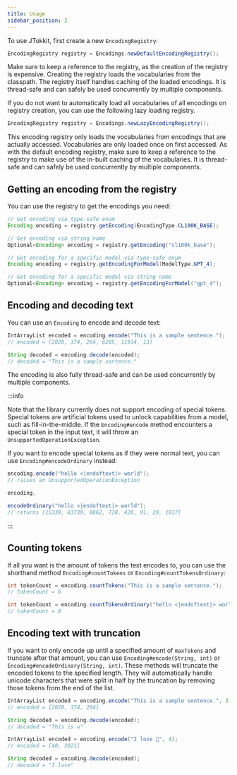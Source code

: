 ```yaml
---
title: Usage
sidebar_position: 2
---
```


To use JTokkit, first create a new `EncodingRegistry`:

```java
EncodingRegistry registry = Encodings.newDefaultEncodingRegistry();
```

Make sure to keep a reference to the registry, as the creation of the registry is expensive. Creating the registry loads
the vocabularies from the classpath. The registry itself handles caching of the loaded encodings. It is thread-safe and
can safely be used concurrently by multiple components.

If you do not want to automatically load all vocabularies of all encodings on registry creation, you can use the
following lazy loading registry.

```java
EncodingRegistry registry = Encodings.newLazyEncodingRegistry();
```

This encoding registry only loads the vocabularies from encodings that are actually accessed. Vocabularies are only
loaded once on first accessed. As with the default encoding registry, make sure to keep a reference to the registry
to make use of the in-built caching of the vocabularies. It is thread-safe and can safely be used concurrently by
multiple components.

## Getting an encoding from the registry

You can use the registry to get the encodings you need:

```java
// Get encoding via type-safe enum
Encoding encoding = registry.getEncoding(EncodingType.CL100K_BASE);

// Get encoding via string name
Optional<Encoding> encoding = registry.getEncoding("cl100k_base");

// Get encoding for a specific model via type-safe enum
Encoding encoding = registry.getEncodingForModel(ModelType.GPT_4);

// Get encoding for a specific model via string name
Optional<Encoding> encoding = registry.getEncodingForModel("gpt_4");
```

## Encoding and decoding text

You can use an `Encoding` to encode and decode text:

```java
IntArrayList encoded = encoding.encode("This is a sample sentence.");
// encoded = [2028, 374, 264, 6205, 11914, 13]

String decoded = encoding.decode(encoded);
// decoded = "This is a sample sentence."
```

The encoding is also fully thread-safe and can be used concurrently by multiple components.

:::info

Note that the library currently does not support encoding of special tokens. Special tokens are artificial tokens used
to unlock capabilities from a model, such as fill-in-the-middle. If the `Encoding#encode` method encounters a special
token in the input text, it will throw an `UnsupportedOperationException`.

If you want to encode special tokens as if they were normal text, you can use `Encoding#encodeOrdinary` instead:

```java
encoding.encode("hello <|endoftext|> world");
// raises an UnsupportedOperationException

encoding.

encodeOrdinary("hello <|endoftext|> world");
// returns [15339, 83739, 8862, 728, 428, 91, 29, 1917]
```

:::

## Counting tokens

If all you want is the amount of tokens the text encodes to, you can use the shorthand method `Encoding#countTokens`
or `Encoding#countTokensOrdinary`:

```java
int tokenCount = encoding.countTokens("This is a sample sentence.");
// tokenCount = 6

int tokenCount = encoding.countTokensOrdinary("hello <|endoftext|> world");
// tokenCount = 8
```

## Encoding text with truncation

If you want to only encode up until a specified amount of `maxTokens` and truncate after that amount, you can
use `Encoding#encode(String, int)` or `Encoding#encodeOrdinary(String, int)`. These methods will truncate the encoded
tokens to the specified length. They will automatically handle unicode characters that were split in half by the
truncation by removing those tokens from the end of the list.

```java
IntArrayList encoded = encoding.encode("This is a sample sentence.", 3);
// encoded = [2028, 374, 264]

String decoded = encoding.decode(encoded);
// decoded = "This is a"

IntArrayList encoded = encoding.encode("I love 🍕", 4);
// encoded = [40, 3021]

String decoded = encoding.decode(encoded);
// decoded = "I love"
```
